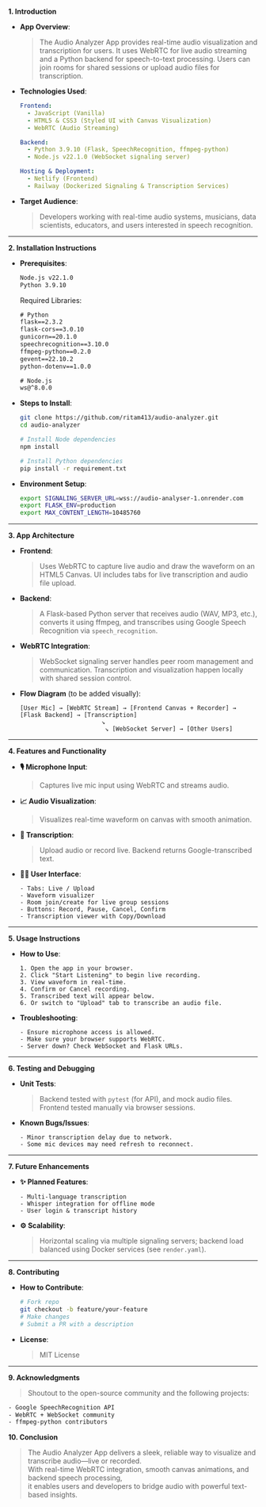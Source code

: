 **1. Introduction**

-   **App Overview**:
    > The Audio Analyzer App provides real-time audio visualization and transcription for users. It uses WebRTC for live audio streaming and a Python backend for speech-to-text processing. Users can join rooms for shared sessions or upload audio files for transcription.

-   **Technologies Used**:
    ```yaml
    Frontend:
      - JavaScript (Vanilla)
      - HTML5 & CSS3 (Styled UI with Canvas Visualization)
      - WebRTC (Audio Streaming)

    Backend:
      - Python 3.9.10 (Flask, SpeechRecognition, ffmpeg-python)
      - Node.js v22.1.0 (WebSocket signaling server)

    Hosting & Deployment:
      - Netlify (Frontend)
      - Railway (Dockerized Signaling & Transcription Services)
    ```

-   **Target Audience**:
    > Developers working with real-time audio systems, musicians, data scientists, educators, and users interested in speech recognition.

---

**2. Installation Instructions**

-   **Prerequisites**:
    ```bash
    Node.js v22.1.0
    Python 3.9.10
    ```
    
    Required Libraries:
    ```txt
    # Python
    flask==2.3.2
    flask-cors==3.0.10
    gunicorn==20.1.0
    speechrecognition==3.10.0
    ffmpeg-python==0.2.0
    gevent==22.10.2
    python-dotenv==1.0.0

    # Node.js
    ws@^8.0.0
    ```

-   **Steps to Install**:
    ```bash
    git clone https://github.com/ritam413/audio-analyzer.git
    cd audio-analyzer

    # Install Node dependencies
    npm install

    # Install Python dependencies
    pip install -r requirement.txt
    ```

-   **Environment Setup**:
    ```bash
    export SIGNALING_SERVER_URL=wss://audio-analyser-1.onrender.com
    export FLASK_ENV=production
    export MAX_CONTENT_LENGTH=10485760
    ```

---

**3. App Architecture**

-   **Frontend**:
    > Uses WebRTC to capture live audio and draw the waveform on an HTML5 Canvas. UI includes tabs for live transcription and audio file upload.

-   **Backend**:
    > A Flask-based Python server that receives audio (WAV, MP3, etc.), converts it using ffmpeg, and transcribes using Google Speech Recognition via `speech_recognition`.

-   **WebRTC Integration**:
    > WebSocket signaling server handles peer room management and communication. Transcription and visualization happen locally with shared session control.

-   **Flow Diagram** (to be added visually):
    ```
    [User Mic] → [WebRTC Stream] → [Frontend Canvas + Recorder] → [Flask Backend] → [Transcription]
                           ↘
                            ↘ [WebSocket Server] → [Other Users]
    ```

---

**4. Features and Functionality**

-   **🎙️ Microphone Input**:
    > Captures live mic input using WebRTC and streams audio.

-   **📈 Audio Visualization**:
    > Visualizes real-time waveform on canvas with smooth animation.

-   **📝 Transcription**:
    > Upload audio or record live. Backend returns Google-transcribed text.

-   **🧑‍💻 User Interface**:
    ```
    - Tabs: Live / Upload
    - Waveform visualizer
    - Room join/create for live group sessions
    - Buttons: Record, Pause, Cancel, Confirm
    - Transcription viewer with Copy/Download
    ```

---

**5. Usage Instructions**

-   **How to Use**:
    ```
    1. Open the app in your browser.
    2. Click "Start Listening" to begin live recording.
    3. View waveform in real-time.
    4. Confirm or Cancel recording.
    5. Transcribed text will appear below.
    6. Or switch to "Upload" tab to transcribe an audio file.
    ```

-   **Troubleshooting**:
    ```
    - Ensure microphone access is allowed.
    - Make sure your browser supports WebRTC.
    - Server down? Check WebSocket and Flask URLs.
    ```

---

**6. Testing and Debugging**

-   **Unit Tests**:
    > Backend tested with `pytest` (for API), and mock audio files. Frontend tested manually via browser sessions.

-   **Known Bugs/Issues**:
    ```
    - Minor transcription delay due to network.
    - Some mic devices may need refresh to reconnect.
    ```

---

**7. Future Enhancements**

-   **✨ Planned Features**:
    ```
    - Multi-language transcription
    - Whisper integration for offline mode
    - User login & transcript history
    ```

-   **⚙️ Scalability**:
    > Horizontal scaling via multiple signaling servers; backend load balanced using Docker services (see `render.yaml`).

---

**8. Contributing**

-   **How to Contribute**:
    ```bash
    # Fork repo
    git checkout -b feature/your-feature
    # Make changes
    # Submit a PR with a description
    ```

-   **License**:
    > MIT License

---

**9. Acknowledgments**

> Shoutout to the open-source community and the following projects:
```txt
- Google SpeechRecognition API
- WebRTC + WebSocket community
- ffmpeg-python contributors
```

**10. Conclusion**

> The Audio Analyzer App delivers a sleek, reliable way to visualize and transcribe audio—live or recorded.  
> With real-time WebRTC integration, smooth canvas animations, and backend speech processing,  
> it enables users and developers to bridge audio with powerful text-based insights.
